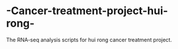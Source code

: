 # -Cancer-treatment-project-hui-rong-
The RNA-seq analysis scripts for hui rong cancer treatment project.
